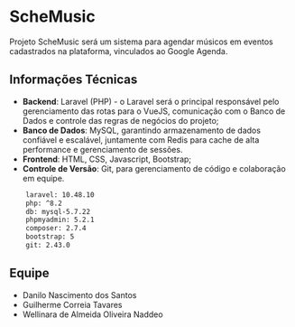 # ScheMusic
Projeto ScheMusic será um sistema para agendar músicos em eventos cadastrados na plataforma, vinculados ao Google Agenda.

## Informações Técnicas
* **Backend**: Laravel (PHP) - o Laravel será o principal responsável pelo gerenciamento das rotas para o VueJS, comunicação com o Banco de Dados e controle das regras de negócios do projeto;
* **Banco de Dados**: MySQL, garantindo armazenamento de dados confiável e escalável, juntamente com Redis para cache de alta performance e gerenciamento de sessões.
* **Frontend**: HTML, CSS, Javascript, Bootstrap;
* **Controle de Versão**: Git, para gerenciamento de código e colaboração em equipe.

~~~bash
    laravel: 10.48.10
    php: ^8.2
    db: mysql-5.7.22
    phpmyadmin: 5.2.1
    composer: 2.7.4
    bootstrap: 5
    git: 2.43.0
~~~

## Equipe

* Danilo Nascimento dos Santos
* Guilherme Correia Tavares
* Wellinara de Almeida Oliveira Naddeo

